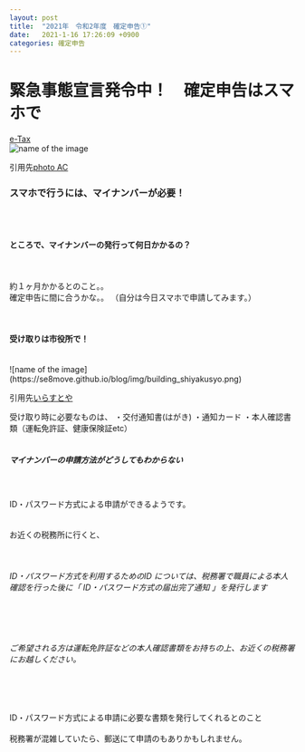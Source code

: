 ```yaml
---
layout: post
title:  "2021年　令和2年度　確定申告①"
date:   2021-1-16 17:26:09 +0900
categories: 確定申告
---
```


<h1>緊急事態宣言発令中！　確定申告はスマホで</h1>

[e-Tax](https://www.keisan.nta.go.jp/kyoutu/ky/sm/top#bsctrl)<br>
![name of the image](https://se8move.github.io/blog/img/389479_m.jpg)



引用先[photo AC](https://www.photo-ac.com/main/detail/389479?title=%E3%82%B9%E3%83%9E%E3%83%9B%E6%93%8D%E4%BD%9C&searchId=2482663645)

<h3>スマホで行うには、マイナンバーが必要！
</h3>
<br>
<br>
<h4>ところで、マイナンバーの発行って何日かかるの？</h4>
<br>
<br>
約１ヶ月かかるとのこと。。<br>確定申告に間に合うかな。。
（自分は今日スマホで申請してみます。）<br>
<br>
<br>
<h4>受け取りは市役所で！</h4>
<br>
![name of the image](https://se8move.github.io/blog/img/building_shiyakusyo.png)

引用先[いらすとや](https://www.irasutoya.com/2015/03/blog-post_563.html)

受け取り時に必要なものは、
・交付通知書(はがき)
・通知カード
・本人確認書類（運転免許証、健康保険証etc）
<br>
<br>

<h5>マイナンバーの申請方法がどうしてもわからない</h5>
<br>
<br>
ID・パスワード方式による申請ができるようです。<br>
<br>
<br>
お近くの税務所に行くと、<br>
<br>
<br>
<h6>ID・パスワード方式を利用するためのID については、税務署で職員による本人確認を行った後に「 ID・パスワード方式の届出完了通知 」を発行します</h6><br>
<br>
<h6>ご希望される方は運転免許証などの本人確認書類をお持ちの上、お近くの税務署にお越しください。</h6>
<br>
<br>
<br>
ID・パスワード方式による申請に必要な書類を発行してくれるとのこと
<br>
<br>
税務署が混雑していたら、郵送にて申請のもありかもしれません。
